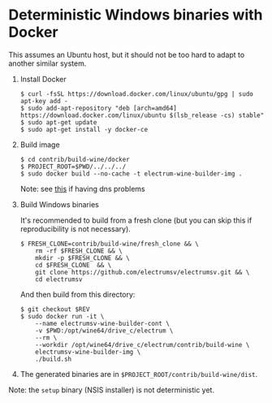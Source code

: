 Deterministic Windows binaries with Docker
==========================================

This assumes an Ubuntu host, but it should not be too hard to adapt to another
similar system.

1. Install Docker

    ```
    $ curl -fsSL https://download.docker.com/linux/ubuntu/gpg | sudo apt-key add -
    $ sudo add-apt-repository "deb [arch=amd64] https://download.docker.com/linux/ubuntu $(lsb_release -cs) stable"
    $ sudo apt-get update
    $ sudo apt-get install -y docker-ce
    ```

2. Build image

    ```
    $ cd contrib/build-wine/docker
    $ PROJECT_ROOT=$PWD/../../../
    $ sudo docker build --no-cache -t electrum-wine-builder-img .
    ```

    Note: see [this](https://stackoverflow.com/a/40516974/7499128) if having dns problems

3. Build Windows binaries

    It's recommended to build from a fresh clone
    (but you can skip this if reproducibility is not necessary).

    ```
    $ FRESH_CLONE=contrib/build-wine/fresh_clone && \
        rm -rf $FRESH_CLONE && \
        mkdir -p $FRESH_CLONE && \
        cd $FRESH_CLONE  && \
        git clone https://github.com/electrumsv/electrumsv.git && \
        cd electrumsv
    ```

    And then build from this directory:
    ```
    $ git checkout $REV
    $ sudo docker run -it \
        --name electrumsv-wine-builder-cont \
        -v $PWD:/opt/wine64/drive_c/electrum \
        --rm \
        --workdir /opt/wine64/drive_c/electrum/contrib/build-wine \
        electrumsv-wine-builder-img \
        ./build.sh
    ```
4. The generated binaries are in `$PROJECT_ROOT/contrib/build-wine/dist`.



Note: the `setup` binary (NSIS installer) is not deterministic yet.
